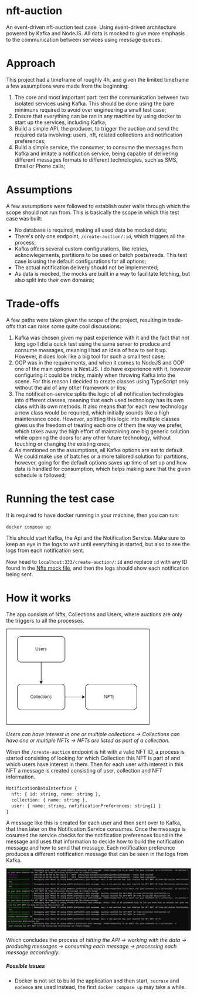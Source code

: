 # nft-auction

An event-driven nft-auction test case. Using event-driven architecture powered by Kafka and NodeJS. All data is mocked to give more emphasis to the communication between services using message queues.

# Approach

This project had a timeframe of roughly 4h, and given the limited timeframe a few assumptions were made from the beginning:

1. The core and most important part: test the communication between two isolated services using Kafka. This should be done using the bare minimuns required to avoid over engineering a small test case;
2. Ensure that everything can be ran in any machine by using docker to start up the services, including Kafka;
3. Build a simple API, the producer, to trigger the auction and send the required data involving: users, nft, related collections and notification preferences;
4. Build a simple service, the consumer, to consume the messages from Kafka and imitate a notification service, being capable of delivering different messages formats to different technologies, such as SMS, Email or Phone calls;

# Assumptions

A few assumptions were followed to establish outer walls through which the scope should not run from. This is basically the scope in which this test case was built:

* No database is required, making all used data be mocked data;
* There's only one endpoint, `/create-auction/:id`, which triggers all the process;
* Kafka offers several custom configurations, like retries, acknowlegements, partitions to be used or batch posts/reads. This test case is using the default configurations for all options;
* The actual notification delivery should not be implemented;
* As data is mocked, the mocks are built in a way to facilitate fetching, but also split into their own domains;

# Trade-offs

A few paths were taken given the scope of the project, resulting in trade-offs that can raise some quite cool discussions:

1. Kafka was chosen given my past experience with it and the fact that not long ago I did a quick test using the same server to produce and consume messages, meaning I had an ideia of how to set it up. However, it does look like a big tool for such a small test case;
2. OOP was in the requirements, and when it comes to NodeJS and OOP one of the main options is Nest.JS. I do have experience with it, however configuring it could be tricky, mainly when throwing Kafka into the scene. For this reason I decided to create classes using TypeScript only without the aid of any other framework or libs;
3. The notification-service splits the logic of all notification technologies into different classes, meaning that each used technology has its own class with its own methods. It also means that for each new technology a new class would be required, which initially sounds like a high maintenance code. However, splitting this logic into multiple classes gives us the freedom of treating each one of them the way we prefer, which takes away the high effort of maintaining one big generic solution while opening the doors for any other future technology, without touching or changing the existing ones;
4. As mentioned on the assumptions, all Kafka options are set to default. We could make use of batches or a more tailored solution for partitions, however, going for the default options saves up time of set up and how  data is handled for consumption, which helps making sure that the given schedule is followed;

# Running the test case

It is required to have docker running in your machine, then you can run:

`docker compose up`

This should start Kafka, the Api and the Notification Service. Make sure to keep an eye in the logs to wait until everything is started, but also to see the logs from each notification sent.

Now head to `localhost:333/create-auction/:id` and replace `id` with any ID found in the [Nfts mock file](api/src/nfts/NftMocks.ts), and then the logs should show each notification being sent.

# How it works

The app consists of Nfts, Collections and Users, where auctions are only the triggers to all the processes.

![1687761480665](image/README/1687761480665.png)

*Users can have interest in one or multiple collections -> Collections can have one or multiple NFTs -> NFTs are listed as part of a collection.*

When the `/create-auction` endpoint is hit with a valid NFT ID, a process is started consisting of looking for which Collection this NFT is part of and which users have interest in them. Then for each user with interest in this NFT a message is created consisting of user, collection and NFT information.

```
NotificationDataInterface {
  nft: { id: string, name: string },
  collection: { name: string },
  user: { name: string, notificationPreferences: string[] }
}
```

A message like this is created for each user and then sent over to Kafka, that then later on the Notification Service consumes. Once the message is cosumed the service checks for the notification preferences found in the message and uses that information to decide how to build the notification message and how to send that message. Each notification preference produces a different notification message that can be seen in the logs from Kafka.

![1687762174738](image/README/1687762174738.png)

Which concludes the process of *hitting the API -> working with the data -> producing messages -> consuming each message -> processing each message accordingly*.

##### Possible issues

- Docker is not set to build the application and then start, `sucrase` and `nodemon` are used instead, the first `docker compose up` may take a while.

